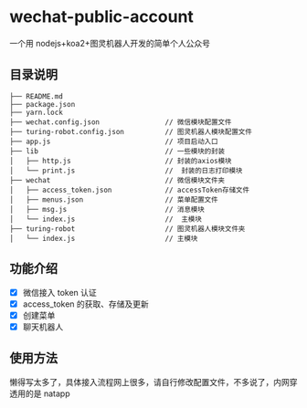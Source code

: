 # wechat-public-account

一个用 nodejs+koa2+图灵机器人开发的简单个人公众号

## 目录说明

```
├── README.md
├── package.json
├── yarn.lock
├── wechat.config.json                // 微信模块配置文件
├── turing-robot.config.json          // 图灵机器人模块配置文件
├── app.js                            // 项目启动入口
├── lib                               // 一些模块的封装
│   ├── http.js                       // 封装的axios模块
│   └── print.js                      //  封装的日志打印模块
├── wechat                            // 微信模块文件夹
│   ├── access_token.json             // accessToken存储文件
│   ├── menus.json                    // 菜单配置文件
│   ├── msg.js                        // 消息模块
│   └── index.js                      //  主模块
├── turing-robot                      // 图灵机器人模块文件夹
│   └── index.js                      // 主模块
```

## 功能介绍

- [x] 微信接入 token 认证
- [x] access_token 的获取、存储及更新
- [x] 创建菜单
- [x] 聊天机器人

## 使用方法

懒得写太多了，具体接入流程网上很多，请自行修改配置文件，不多说了，内网穿透用的是 natapp
